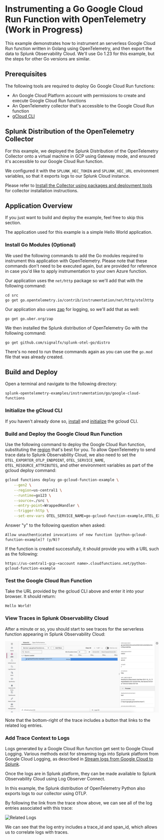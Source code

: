 # Instrumenting a Go Google Cloud Run Function with OpenTelemetry (Work in Progress)

This example demonstrates how to instrument an serverless Google Cloud Run function written in
Golang using OpenTelemetry, and then export the data to Splunk Observability
Cloud.  We'll use Go 1.23 for this example, but the steps for other Go versions are
similar.

## Prerequisites

The following tools are required to deploy Go Google Cloud Run functions:

* An Google Cloud Platform account with permissions to create and execute Google Cloud Run functions
* An OpenTelemetry collector that's accessible to the Google Cloud Run function
* [gCloud CLI](https://cloud.google.com/sdk/docs/install)

## Splunk Distribution of the OpenTelemetry Collector

For this example, we deployed the Splunk Distribution of the OpenTelemetry Collector onto a virtual machine
in GCP using Gateway mode, and ensured it's accessible to our Google Cloud Run function.

We configured it with the `SPLUNK_HEC_TOKEN` and `SPLUNK_HEC_URL` environment variables, so that it
exports logs to our Splunk Cloud instance.

Please refer to [Install the Collector using packages and deployment tools](https://docs.splunk.com/observability/en/gdi/opentelemetry/install-the-collector.html#collector-package-install)
for collector installation instructions.

## Application Overview

If you just want to build and deploy the example, feel free to skip this section.

The application used for this example is a simple Hello World application.

### Install Go Modules (Optional)

We used the following commands to add the Go modules required to instrument this application
with OpenTelemetry.  Please note that these commands don't need to be executed again, but are
provided for reference in case you'd like to apply instrumentation to your own Azure function.

Our application uses the `net/http` package so we'll add that with the following command:

````
cd src
go get go.opentelemetry.io/contrib/instrumentation/net/http/otelhttp
````

Our application also uses [zap](https://github.com/uber-go/zap) for logging, so we'll add that
as well:

````
go get go.uber.org/zap
````

We then installed the Splunk distribution of OpenTelemetry Go with the following command:

````
go get github.com/signalfx/splunk-otel-go/distro
````

There's no need to run these commands again as you can use the `go.mod` file that
was already created.

## Build and Deploy

Open a terminal and navigate to the following directory:

````
splunk-opentelemetry-examples/instrumentation/go/google-cloud-functions
````

### Initialize the gCloud CLI

If you haven't already done so, [install](https://cloud.google.com/sdk/docs/install)
and [initialize](https://cloud.google.com/sdk/docs/initializing) the gcloud CLI.

### Build and Deploy the Google Cloud Run Function

Use the following command to deploy the Google Cloud Run function, substituting the
[region](https://cloud.google.com/functions/docs/locations)
that's best for you.  To allow OpenTelemetry to send trace data to Splunk Observability Cloud,
we also need to set the `OTEL_EXPORTER_OTLP_ENDPOINT`, `OTEL_SERVICE_NAME`, `OTEL_RESOURCE_ATTRIBUTES`,
and other environment variables as part of the gcloud deploy command:

```bash
gcloud functions deploy go-gcloud-function-example \
    --gen2 \
    --region=us-central1 \
    --runtime=go123 \
    --source=./src \
    --entry-point=WrappedHandler \
    --trigger-http \
    --set-env-vars OTEL_SERVICE_NAME=go-gcloud-function-example,OTEL_EXPORTER_OTLP_ENDPOINT=http://<collector IP address>:4317,OTEL_RESOURCE_ATTRIBUTES=deployment.environment=test
```

Answer "y" to the following question when asked:

````
Allow unauthenticated invocations of new function [python-gcloud-function-example]? (y/N)? 
````

If the function is created successfully, it should provide you with a URL such as the following:

````
https://us-central1-gcp-<account name>.cloudfunctions.net/python-gcloud-function-example
````

### Test the Google Cloud Run Function

Take the URL provided by the gcloud CLI above and enter it into your browser. It should return:

````
Hello World! 
````

### View Traces in Splunk Observability Cloud

After a minute or so, you should start to see traces for the serverless function
appearing in Splunk Observability Cloud:

![Trace](./images/trace.png)

Note that the bottom-right of the trace includes a button that links to the related log entries.

### Add Trace Context to Logs

Logs generated by a Google Cloud Run function get sent to Google Cloud Logging.
Various methods exist for streaming logs into Splunk platform from Google Cloud Logging,
as described in
[Stream logs from Google Cloud to Splunk](https://cloud.google.com/architecture/stream-logs-from-google-cloud-to-splunk).

Once the logs are in Splunk platform, they can be made available to
Splunk Observability Cloud using Log Observer Connect.

In this example, the Splunk distribution of OpenTelemetry Python also exports logs
to our collector using OTLP.

By following the link from the trace show above, we can see all of the log entries associated
with this trace:

![Related Logs](./images/related-logs.png)

We can see that the log entry includes a trace_id and span_id, which allows us to correlate
logs with traces. 